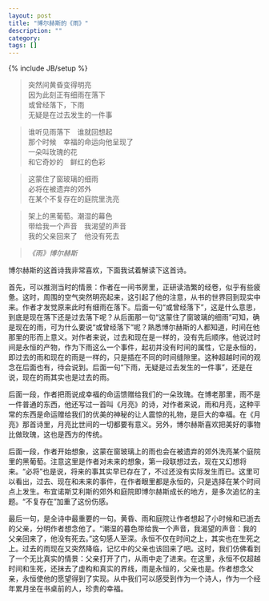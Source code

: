```yaml
---
layout: post
title: "博尔赫斯的《雨》"
description: ""
category: 
tags: []
---
```

{% include JB/setup %}


>突然间黄昏变得明亮  
>因为此刻正有细雨在落下  
>或曾经落下，下雨  
>无疑是在过去发生的一件事

>谁听见雨落下　谁就回想起  
>那个时候　幸福的命运向他呈现了  
>一朵叫玫瑰的花  
>和它奇妙的　鲜红的色彩

>这蒙住了窗玻璃的细雨  
>必将在被遗弃的郊外  
>在某个不复存在的庭院里洗亮  

>架上的黑葡萄。潮湿的幕色  
>带给我一个声音　我渴望的声音  
>我的父亲回来了　他没有死去

>*《雨》博尔赫斯*

博尔赫斯的这首诗我非常喜欢，下面我试着解读下这首诗。

首先，可以推测当时的情景：作者在一间书房里，正研读浩繁的经卷，似乎有些疲惫。这时，周围的空气突然明亮起来，这引起了他的注意，从书的世界回到现实中来。作者才发觉原来此时有细雨在落下。后面一句“或曾经落下”，这是什么意思，到底是现在落下还是过去落下呢？从后面那一句“这蒙住了窗玻璃的细雨”可知，确是现在的雨，可为什么要说“或曾经落下”呢？熟悉博尔赫斯的人都知道，时间在他那里的形而上意义。对作者来说，过去和现在是一样的，没有先后顺序。他说过时间是永恒的产物，作为下雨这么一个事件，起初并没有时间的属性，它是永恒的，即过去的雨和现在的雨是一样的，只是插在不同的时间缝隙里。这种超越时间的观念在后面也有，待会说到。后面一句“下雨，无疑是过去发生的一件事”，还是在说，现在的雨其实也是过去的雨。

后面一段，作者把雨说成幸福的命运馈赠给我们的一朵玫瑰。在博老那里，雨不是一件普通的东西，他还写过一首叫《月亮》的诗，对作者来说，雨和月亮，这种平常的东西是命运赠给我们的优美的神秘的让人震惊的礼物，是巨大的幸福。在《月亮》那首诗里，月亮比世间的一切都要有意义。另外，博尔赫斯喜欢把美好的事物比做玫瑰，这也是西方的传统。

后面一段，作者开始想象，这蒙在窗玻璃上的雨也会在被遗弃的郊外洗亮某个庭院里的黑葡萄。注意这里是作者对未来的想象，第一段联想过去，现在又幻想将来。“必将”也是说，将来的事其实早已存在了，不过还没有实际发生而已。这里可以看出，过去、现在和未来的事件，在作者眼里都是永恒的，只是选择在某个时间点上发生。布宜诺斯艾利斯的郊外和庭院即博尔赫斯成长的地方，是多次追忆的主题。“不复存在”加重了这份伤感。

最后一句，是全诗中最重要的一句。黄昏、雨和庭院让作者想起了小时候和已逝去的父亲，分明作者想念他了。“潮湿的暮色带给我一个声音，我渴望的声音：我的父亲回来了，他没有死去。”这句感人至深。永恒不仅在时间之上，其实也在生死之上。过去的雨现在又突然降临，记忆中的父亲也该回来了吧。这时，我们仿佛看到了一个无比真实的情景：父亲打开了门，从雨中走了进来。在这里，永恒不仅超越时间和生死，还抹去了虚构和真实的界线，雨是永恒的，父亲也是。作者想念父亲，永恒使他的愿望得到了实现。从中我们可以感受到作为一个诗人，作为一个经年累月坐在书桌前的人，珍贵的幸福。
